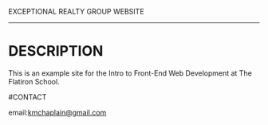 EXCEPTIONAL REALTY GROUP WEBSITE

-----

# DESCRIPTION

This is an example site for the Intro to Front-End Web Development at The Flatiron School.

#CONTACT

email:kmchaplain@gmail.com